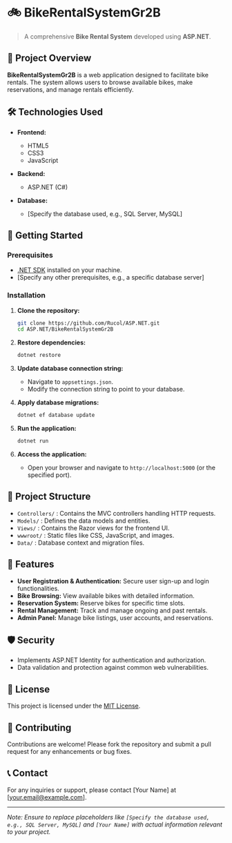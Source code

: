 # 🚲 BikeRentalSystemGr2B

> A comprehensive **Bike Rental System** developed using **ASP.NET**.

## 📌 Project Overview

**BikeRentalSystemGr2B** is a web application designed to facilitate bike rentals. The system allows users to browse available bikes, make reservations, and manage rentals efficiently.

## 🛠 Technologies Used

- **Frontend:**
  - HTML5
  - CSS3
  - JavaScript

- **Backend:**
  - ASP.NET (C#)

- **Database:**
  - [Specify the database used, e.g., SQL Server, MySQL]

## 🚀 Getting Started

### Prerequisites

- [.NET SDK](https://dotnet.microsoft.com/download) installed on your machine.
- [Specify any other prerequisites, e.g., a specific database server]

### Installation

1. **Clone the repository:**
   ```bash
   git clone https://github.com/Rucol/ASP.NET.git
   cd ASP.NET/BikeRentalSystemGr2B
   ```

2. **Restore dependencies:**
   ```bash
   dotnet restore
   ```

3. **Update database connection string:**
   - Navigate to `appsettings.json`.
   - Modify the connection string to point to your database.

4. **Apply database migrations:**
   ```bash
   dotnet ef database update
   ```

5. **Run the application:**
   ```bash
   dotnet run
   ```

6. **Access the application:**
   - Open your browser and navigate to `http://localhost:5000` (or the specified port).

## 📂 Project Structure

- `Controllers/` : Contains the MVC controllers handling HTTP requests.
- `Models/` : Defines the data models and entities.
- `Views/` : Contains the Razor views for the frontend UI.
- `wwwroot/` : Static files like CSS, JavaScript, and images.
- `Data/` : Database context and migration files.

## 📝 Features

- **User Registration & Authentication:** Secure user sign-up and login functionalities.
- **Bike Browsing:** View available bikes with detailed information.
- **Reservation System:** Reserve bikes for specific time slots.
- **Rental Management:** Track and manage ongoing and past rentals.
- **Admin Panel:** Manage bike listings, user accounts, and reservations.

## 🛡 Security

- Implements ASP.NET Identity for authentication and authorization.
- Data validation and protection against common web vulnerabilities.

## 📜 License

This project is licensed under the [MIT License](LICENSE).

## 🤝 Contributing

Contributions are welcome! Please fork the repository and submit a pull request for any enhancements or bug fixes.

## 📞 Contact

For any inquiries or support, please contact [Your Name] at [your.email@example.com].

---

*Note: Ensure to replace placeholders like `[Specify the database used, e.g., SQL Server, MySQL]` and `[Your Name]` with actual information relevant to your project.*

